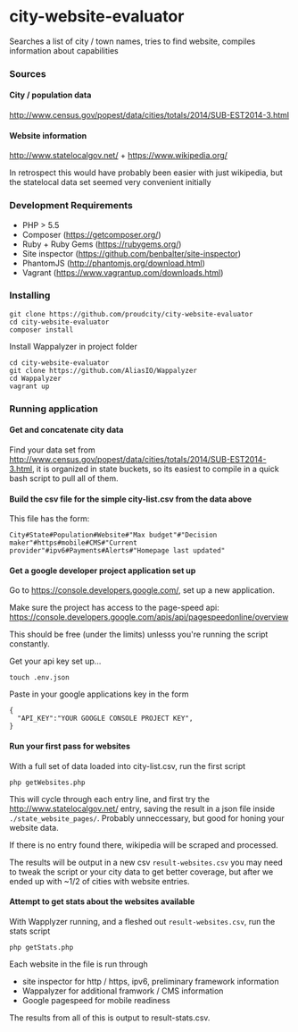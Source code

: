 # city-website-evaluator
Searches a list of city / town names, tries to find website, compiles information about capabilities

### Sources

#### City / population data

http://www.census.gov/popest/data/cities/totals/2014/SUB-EST2014-3.html

#### Website information

http://www.statelocalgov.net/ + https://www.wikipedia.org/

In retrospect this would have probably been easier with just wikipedia, but the statelocal data set seemed very convenient initially

### Development Requirements

- PHP > 5.5
- Composer (https://getcomposer.org/)
- Ruby + Ruby Gems (https://rubygems.org/)
- Site inspector (https://github.com/benbalter/site-inspector)
- PhantomJS (http://phantomjs.org/download.html)
- Vagrant (https://www.vagrantup.com/downloads.html)

### Installing

```
git clone https://github.com/proudcity/city-website-evaluator
cd city-website-evaluator
composer install
```

Install Wappalyzer in project folder

```
cd city-website-evaluator
git clone https://github.com/AliasIO/Wappalyzer
cd Wappalyzer
vagrant up
```

### Running application

#### Get and concatenate city data

Find your data set from http://www.census.gov/popest/data/cities/totals/2014/SUB-EST2014-3.html, it is organized in state buckets, so its easiest to compile in a quick bash script to pull all of them.

#### Build the csv file for the simple city-list.csv from the data above

This file has the form:

```
City#State#Population#Website#"Max budget"#"Decision maker"#https#mobile#CMS#"Current provider"#ipv6#Payments#Alerts#"Homepage last updated"
```

#### Get a google developer project application set up

Go to https://console.developers.google.com/, set up a new application.

Make sure the project has access to the page-speed api: https://console.developers.google.com/apis/api/pagespeedonline/overview

This should be free (under the limits) unlesss you're running the script constantly.

Get your api key set up...
```
touch .env.json
```
Paste in your google applications key in the form
```
{
  "API_KEY":"YOUR GOOGLE CONSOLE PROJECT KEY",
}
```

#### Run your first pass for websites

With a full set of data loaded into city-list.csv, run the first script
```
php getWebsites.php
```
This will cycle through each entry line, and first try the http://www.statelocalgov.net/  entry, saving the result in a json file inside ```./state_website_pages/```.  Probably unneccessary, but good for honing your website data.

If there is no entry found there, wikipedia will be scraped and processed.

The results will be output in a new csv ```result-websites.csv``` you may need to tweak the script or your city data to get better coverage, but after we ended up with ~1/2 of cities with website entries.

#### Attempt to get stats about the websites available

With Wapplyzer running, and a fleshed out ```result-websites.csv```, run the stats script
```
php getStats.php
```
Each website in the file is run through
- site inspector for http / https, ipv6, preliminary framework information
- Wappalyzer for additional framwork / CMS information
- Google pagespeed for mobile readiness

The results from all of this is output to result-stats.csv.




